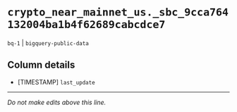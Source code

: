 # `crypto_near_mainnet_us._sbc_9cca764132004ba1b4f62689cabcdce7`
`bq-1` | `bigquery-public-data`

## Column details
* [TIMESTAMP] `last_update`

-------------------------------------------------------------------------------
*Do not make edits above this line.*
